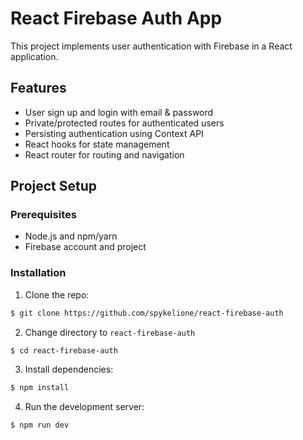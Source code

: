 # React Firebase Auth App

This project implements user authentication with Firebase in a React application.

## Features

- User sign up and login with email & password
- Private/protected routes for authenticated users
- Persisting authentication using Context API  
- React hooks for state management
- React router for routing and navigation

## Project Setup

### Prerequisites

- Node.js and npm/yarn
- Firebase account and project

### Installation

1. Clone the repo: 
```bash
$ git clone https://github.com/spykelione/react-firebase-auth
```
2. Change directory to ```react-firebase-auth```
```bash
$ cd react-firebase-auth
```
3. Install dependencies:
```bash
$ npm install
```
4. Run the development server:
```bash
$ npm run dev
```
